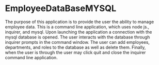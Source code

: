# EmployeeDataBaseMYSQL
The purpose of this application is to provide the user the ability to manage employee data. This is a command line application, which uses node js., inquirer, and mysql. Upon launching the application a connection with the mysql database is opened. The user interacts with the database through inquirer prompts in the command window. The user can add employees, departments, and roles to the database as well as delete them. Finally, when the user is through the user may click quit and close the inquirer command line application.
